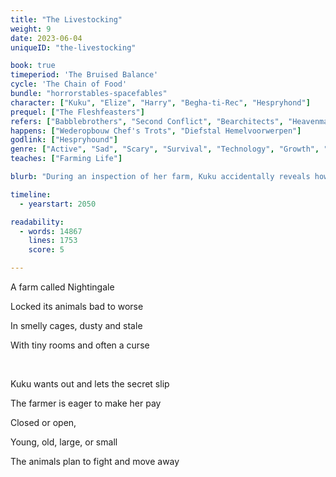 ```yaml
---
title: "The Livestocking"
weight: 9
date: 2023-06-04
uniqueID: "the-livestocking"

book: true
timeperiod: 'The Bruised Balance'
cycle: 'The Chain of Food'
bundle: "horrorstables-spacefables"
character: ["Kuku", "Elize", "Harry", "Begha-ti-Rec", "Hespryhond"]
prequel: ["The Fleshfeasters"]
refers: ["Babblebrothers", "Second Conflict", "Bearchitects", "Heavenmatter", "Chef", "Prophecy of Guds", "Stone of Destinydust", "Windgustwing", "Soliduri"]
happens: ["Wederopbouw Chef's Trots", "Diefstal Hemelvoorwerpen"]
godlink: ["Hespryhound"]
genre: ["Active", "Sad", "Scary", "Survival", "Technology", "Growth", "Snackstory"]
teaches: ["Farming Life"]

blurb: "During an inspection of her farm, Kuku accidentally reveals how terribly they're treated. The farmer has only two weeks to save his precious farm, as he is out for revenge."

timeline:
  - yearstart: 2050

readability:
  - words: 14867
    lines: 1753
    score: 5

---
```


A farm called Nightingale

Locked its animals bad to worse

In smelly cages, dusty and stale

With tiny rooms and often a curse

&nbsp;

Kuku wants out and lets the secret slip

The farmer is eager to make her pay

Closed or open,

Young, old, large, or small

The animals plan to fight and move away